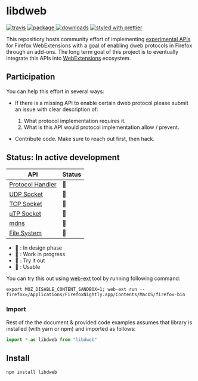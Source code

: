 # libdweb

[![travis][travis.icon]][travis.url]
[![package][version.icon] ![downloads][downloads.icon]][package.url]
[![styled with prettier][prettier.icon]][prettier.url]

This repositiory hosts community effort of implementing [experimental APIs][webextension experiments] for Firefox WebExtensions with a goal of enabling dweb protocols in Firefox through an add-ons. The long term goal of this project is to eventually integrate this APIs into [WebExtensions][new APIs] ecosystem.

## Participation

You can help this effort in several ways:

- If there is a missing API to enable certain dweb protocol please submit an issue with clear description of:

  1. What protocol implementation requires it.
  2. What is this API would protocol implementation allow / prevent.

- Contribute code. Make sure to reach out first, then hack.

## Status: In active development

| API | Status |
| --- | --- |
| [Protocol Handler][] | 🐣 |
| [UDP Socket][] | 🥚 |
| [TCP Socket][] | 🥚 |
| [µTP Socket] | 🥚 |
| [mdns][] | 🥚 |
| [File System][] | 🥚 |



- 🥚 : In design phase
- 🐣 : Work in progress
- 🐥 : Try it out
- 🐓 : Usable


You can try this out using [web-ext][] tool by running following command:

```
export MOZ_DISABLE_CONTENT_SANDBOX=1; web-ext run --firefox=/Applications/FirefoxNightly.app/Contents/MacOS/firefox-bin
```

### Import

Rest of the the document & provided code examples assumes that library is installed (with yarn or npm) and imported as follows:

```js
import * as libdweb from "libdweb"
```

## Install

    npm install libdweb

[travis.icon]: https://travis-ci.org/Gozala/libdweb.svg?branch=master
[travis.url]: https://travis-ci.org/Gozala/libdweb
[version.icon]: https://img.shields.io/npm/v/libdweb.svg
[downloads.icon]: https://img.shields.io/npm/dm/libdweb.svg
[package.url]: https://npmjs.org/package/libdweb
[downloads.image]: https://img.shields.io/npm/dm/libdweb.svg
[downloads.url]: https://npmjs.org/package/libdweb
[prettier.icon]: https://img.shields.io/badge/styled_with-prettier-ff69b4.svg
[prettier.url]: https://github.com/prettier/prettier

[webextension experiments]:https://webextensions-experiments.readthedocs.io/en/latest/index.html
[new APIs]:https://wiki.mozilla.org/WebExtensions/NewAPIs
[Protocol Handler]:issues/2
[UDP Socket]:issues/3
[TCP Socket]:issues/4
[µTP Socket]:issues/5
[mdns]:issues/6
[File System]:issues/7
[web-ext]:https://www.npmjs.com/package/web-ext
